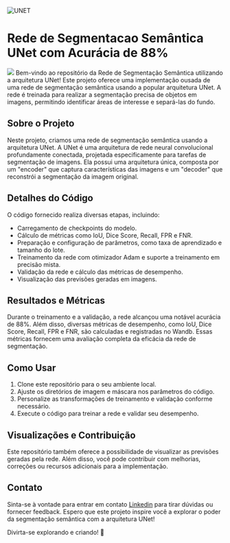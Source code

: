 ![UNET](https://github.com/EduardoLawson1/Rede-de-Segmentacao/assets/102562697/4f2d78b3-97e9-49dc-9b48-8839250db760)
# Rede de Segmentacao Semântica UNet com Acurácia de 88%
<img src="/assets/102562697/4f2d78b3-97e9-49dc-9b48-8839250db760">
Bem-vindo ao repositório da Rede de Segmentação Semântica utilizando a arquitetura UNet! Este projeto oferece uma implementação ousada de uma rede de segmentação semântica usando a popular arquitetura UNet. A rede é treinada para realizar a segmentação precisa de objetos em imagens, permitindo identificar áreas de interesse e separá-las do fundo.

## Sobre o Projeto

Neste projeto, criamos uma rede de segmentação semântica usando a arquitetura UNet. A UNet é uma arquitetura de rede neural convolucional profundamente conectada, projetada especificamente para tarefas de segmentação de imagens. Ela possui uma arquitetura única, composta por um "encoder" que captura características das imagens e um "decoder" que reconstrói a segmentação da imagem original.

## Detalhes do Código

O código fornecido realiza diversas etapas, incluindo:

- Carregamento de checkpoints do modelo.
- Cálculo de métricas como IoU, Dice Score, Recall, FPR e FNR.
- Preparação e configuração de parâmetros, como taxa de aprendizado e tamanho do lote.
- Treinamento da rede com otimizador Adam e suporte a treinamento em precisão mista.
- Validação da rede e cálculo das métricas de desempenho.
- Visualização das previsões geradas em imagens.

## Resultados e Métricas

Durante o treinamento e a validação, a rede alcançou uma notável acurácia de 88%. Além disso, diversas métricas de desempenho, como IoU, Dice Score, Recall, FPR e FNR, são calculadas e registradas  no Wandb. Essas métricas fornecem uma avaliação completa da eficácia da rede de segmentação.

## Como Usar

1. Clone este repositório para o seu ambiente local.
2. Ajuste os diretórios de imagem e máscara nos parâmetros do código.
3. Personalize as transformações de treinamento e validação conforme necessário.
4. Execute o código para treinar a rede e validar seu desempenho.

## Visualizações e Contribuição

Este repositório também oferece a possibilidade de visualizar as previsões geradas pela rede. Além disso, você pode contribuir com melhorias, correções ou recursos adicionais para a implementação.

## Contato

Sinta-se à vontade para entrar em contato [Linkedin](www.linkedin.com/in/eduardo-lawson-da-silva-32b8a4224) para tirar dúvidas ou fornecer feedback. Espero que este projeto inspire você a explorar o poder da segmentação semântica com a arquitetura UNet!

Divirta-se explorando e criando! 🚀
